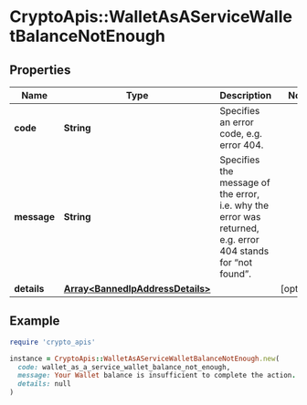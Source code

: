 # CryptoApis::WalletAsAServiceWalletBalanceNotEnough

## Properties

| Name | Type | Description | Notes |
| ---- | ---- | ----------- | ----- |
| **code** | **String** | Specifies an error code, e.g. error 404. |  |
| **message** | **String** | Specifies the message of the error, i.e. why the error was returned, e.g. error 404 stands for “not found”. |  |
| **details** | [**Array&lt;BannedIpAddressDetails&gt;**](BannedIpAddressDetails.md) |  | [optional] |

## Example

```ruby
require 'crypto_apis'

instance = CryptoApis::WalletAsAServiceWalletBalanceNotEnough.new(
  code: wallet_as_a_service_wallet_balance_not_enough,
  message: Your Wallet balance is insufficient to complete the action. Please, deposit funds to your Wallet and try again.,
  details: null
)
```

